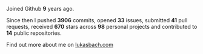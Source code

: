 Joined Github **9** years ago.

Since then I pushed **3906** commits, opened **33** issues, submitted **41** pull requests, received **670** stars across **98** personal projects and contributed to **14** public repositories.

Find out more about me on [lukasbach.com](https://lukasbach.com)
